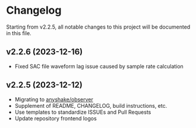 # Changelog

Starting from v2.2.5, all notable changes to this project will be documented in this file.

## v2.2.6 (2023-12-16)

 - Fixed SAC file waveform lag issue caused by sample rate calculation

## v2.2.5 (2023-12-12)

 - Migrating to [anyshake/observer](https://github.com/anyshake/observer)
 - Supplement of README, CHANGELOG, build instructions, etc.
 - Use templates to standardize ISSUEs and Pull Requests
 - Update repository frontend logos
